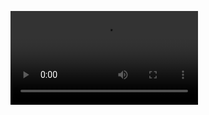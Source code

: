 <!-- blank line -->
<figure class="video_container">
  <video controls="true" allowfullscreen="true">
    <source src="LG_AIoT_Board_MobileNet.mp4" type="video/mp4">
  </video>
</figure>
<!-- blank line -->
